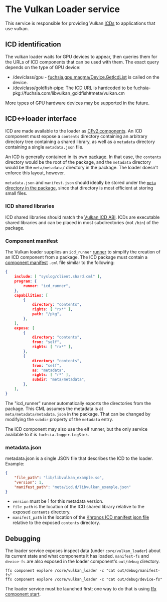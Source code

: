 # The Vulkan Loader service

This service is responsible for providing Vulkan [ICDs][ICD] to applications that use vulkan.

## ICD identification

The vulkan loader waits for GPU devices to appear, then queries them for the
URLs of ICD components that can be used with them. The exact query depends on
the type of GPU device:

* /dev/class/gpu - [fuchsia.gpu.magma/Device.GetIcdList][GetIcdList] is called
    on the device.
* /dev/class/goldfish-pipe: The ICD URL is hardcoded to be
    fuchsia-pkg://fuchsia.com/libvulkan_goldfish#meta/vulkan.cm

More types of GPU hardware devices may be supported in the future.

## ICD<->loader interface

ICD are made available to the loader as [CFv2 components][component]. An ICD
component must expose a `contents` directory containing an arbitrary
directory tree containing a shared library, as well as a `metadata` directory
containing a single `metadata.json` file.

An ICD is generally contained in its own [package]. In that case, the
`contents` directory would be the root of the package, and the `metadata`
directory would be the `meta/metadata/` directory in the package. The loader
doesn't enforce this layout, however.

`metadata.json` and `manifest.json` should ideally be stored under the [`meta`
directory in the package][meta-far], since that directory is most efficient at
storing small files.

### ICD shared libraries

ICD shared libraries should match the [Vulkan ICD ABI][ICD]. ICDs are
executable shared libraries and can be placed in most subdirectories (not `/bin`)
of the package.

### Component manifest

The Vulkan loader supplies an `icd_runner` [runner] to simplify the creation
of an ICD component from a package. The ICD package must contain a [component
manifest][component-manifest] `.cml` file similar to the following:


```json
{
    include: [ "syslog/client.shard.cml" ],
    program: {
        runner: "icd_runner",
    },
    capabilities: [
        {
            directory: "contents",
            rights: [ "rx*" ],
            path: "/pkg",
        },
    ],
    expose: [
        {
            directory: "contents",
            from: "self",
            rights: [ "rx*" ],
        },
        {
            directory: "contents",
            from: "self",
            as: "metadata",
            rights: [ "r*" ],
            subdir: "meta/metadata",
        },
    ],
}
```

The "icd_runner" runner automatically exports the directories from the
package. This CML assumes the metadata is at `meta/metadata/metadata.json` in the
package. That can be changed by modifying the `subdir` property of the
`metadata` entry.

The ICD component may also use the elf runner, but the only service available
to it is `fuchsia.logger.LogSink`.

### metadata.json

metadata.json is a single JSON file that describes the ICD to the loader. Example:

```json
{
    "file_path": "lib/libvulkan_example.so",
    "version": 1,
    "manifest_path": "meta/icd.d/libvulkan_example.json"
}
```

* `version` must be 1 for this metadata version.
* `file_path` is the location of the ICD shared library relative to the exposed `contents` directory.
* `manifest_path` is the location of the [Khronos ICD manifest json file][loaderinterface] relative
    to the exposed `contents` directory.

## Debugging

The loader service exposes inspect data (under `core/vulkan_loader`) about its
current state and what components it has loaded. `manifest-fs` and `device-fs`
are also exposed in the loader component's `out/debug` directory.

```posix-terminal
ffx component explore /core/vulkan_loader -c "cat out/debug/manifest-fs"
ffx component explore /core/vulkan_loader -c "cat out/debug/device-fs"
```

The loader
service must be launched first; one way to do that is using [ffx component
start][ffx-start].

[GetIcdList]: https://fuchsia.dev/reference/fidl/fuchsia.gpu.magma#Device.GetIcdList
[VMO]: /docs/glossary.md#virtual-memory-object
[ICD]: /docs/concepts/packages/system.md#vulkan-icd
[runner]: /docs/concepts/components/v2/capabilities/runner.md
[component]: /docs/glossary.md#component
[package]: /docs/concepts/packages/package.md
[component-manifest]: /docs/concepts/components/v2/component_manifests.md
[loaderinterface]: https://github.com/KhronosGroup/Vulkan-Loader/blob/master/loader/LoaderAndLayerInterface.md
[meta-far]: /docs/concepts/packages/package.md#meta-far
[ffx-start]: /docs/development/sdk/ffx/start-a-component-during-development.md#start-a-component
